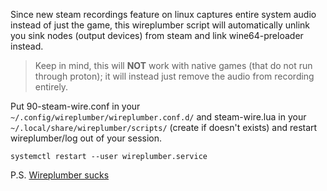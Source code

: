 Since new steam recordings feature on linux captures entire system audio instead of just the game, this wireplumber script will automatically unlink you sink nodes (output devices) from steam and link wine64-preloader instead.

> Keep in mind, this will **NOT** work with native games (that do not run through proton); it will instead just remove the audio from recording entirely.

Put 90-steam-wire.conf in your `~/.config/wireplumber/wireplumber.conf.d/` and steam-wire.lua in your `~/.local/share/wireplumber/scripts/` (create if doesn't exists) and restart wireplumber/log out of your session.

```
systemctl restart --user wireplumber.service
```

P.S. [Wireplumber sucks](https://blog.wido.dev/wireplumber-scripting)
